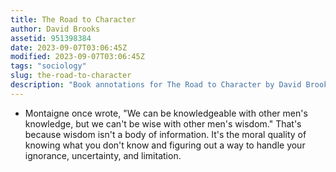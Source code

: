 ```yaml
---
title: The Road to Character
author: David Brooks
assetid: 951398384
date: 2023-09-07T03:06:45Z
modified: 2023-09-07T03:06:45Z
tags: "sociology"
slug: the-road-to-character
description: "Book annotations for The Road to Character by David Brooks"
---
```


*  Montaigne once wrote, "We can be knowledgeable with other men's knowledge, but we can't be wise with other men's wisdom." That's because wisdom isn't a body of information. It's the moral quality of knowing what you don't know and figuring out a way to handle your ignorance, uncertainty, and limitation.

